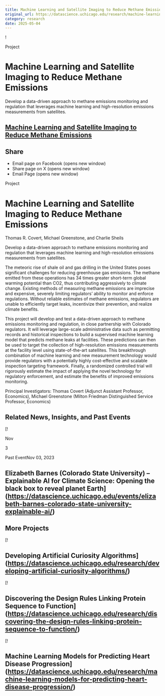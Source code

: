 ```yaml
---
title: Machine Learning and Satellite Imaging to Reduce Methane Emissions – DSI
original_url: https://datascience.uchicago.edu/research/machine-learning-and-satellite-imaging-to-reduce-methane-emissions
category: research
date: 2025-05-04
---
```


!

Project

# Machine Learning and Satellite Imaging to Reduce Methane Emissions

Develop a data-driven approach to methane emissions monitoring and regulation that leverages machine learning and high-resolution emissions measurements from satellites.

## [Machine Learning and Satellite Imaging to Reduce Methane Emissions](https://datascience.uchicago.edu/research/machine-learning-and-satellite-imaging-to-reduce-methane-emissions/)

## Share

* Email page on Facebook (opens new window)
* Share page on X (opens new window)
* Email Page (opens new window)

<!-- Table-like structure detected -->

Project

# Machine Learning and Satellite Imaging to Reduce Methane Emissions

Thomas R. Covert, Michael Greenstone, and Charlie Sheils

Develop a data-driven approach to methane emissions monitoring and regulation that leverages machine learning and high-resolution emissions measurements from satellites.

The meteoric rise of shale oil and gas drilling in the United States poses significant challenges for reducing greenhouse gas emissions. The methane emitted from these operations has 34 times greater short-term global warming potential than CO2, thus contributing aggressively to climate change. Existing methods of measuring methane emissions are imprecise and expensive, severely limiting regulators’ ability to monitor and enforce regulations. Without reliable estimates of methane emissions, regulators are unable to efficiently target leaks, incentivize their prevention, and realize climate benefits.

This project will develop and test a data-driven approach to methane emissions monitoring and regulation, in close partnership with Colorado regulators. It will leverage large-scale administrative data such as permitting records and historical inspections to build a supervised machine learning model that predicts methane leaks at facilities. These predictions can then be used to target the collection of high-resolution emissions measurements at the facility level using state-of-the-art satellites. This breakthrough combination of machine learning and new measurement technology would provide regulators with a potentially highly cost-effective and scalable inspection targeting framework. Finally, a randomized controlled trial will rigorously estimate the impact of applying the novel technology for regulatory enforcement, and estimate the benefits of improved emissions monitoring.

Principal Investigators: Thomas Covert (Adjunct Assistant Professor, Economics), Michael Greenstone (Milton Friedman Distinguished Service Professor, Economics)

## Related News, Insights, and Past Events

<!-- Table-like structure detected -->

[!

Nov

3

Past EventNov 03, 2023

## Elizabeth Barnes (Colorado State University) – Explainable AI for Climate Science: Opening the black box to reveal planet Earth](https://datascience.uchicago.edu/events/elizabeth-barnes-colorado-state-university-explainable-ai/)

## More Projects

[! 

## Developing Artificial Curiosity Algorithms](https://datascience.uchicago.edu/research/developing-artificial-curiosity-algorithms/)

[! 

## Discovering the Design Rules Linking Protein Sequence to Function](https://datascience.uchicago.edu/research/discovering-the-design-rules-linking-protein-sequence-to-function/)

[! 

## Machine Learning Models for Predicting Heart Disease Progression](https://datascience.uchicago.edu/research/machine-learning-models-for-predicting-heart-disease-progression/)